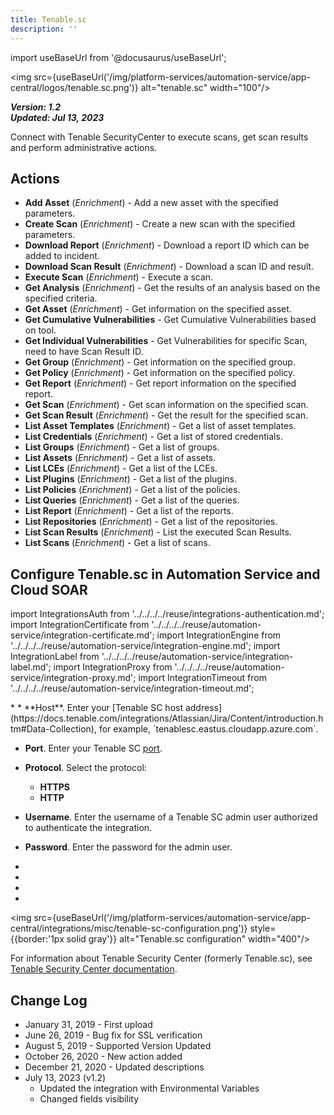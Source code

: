 ```yaml
---
title: Tenable.sc
description: ''
---
```

import useBaseUrl from '@docusaurus/useBaseUrl';

<img src={useBaseUrl('/img/platform-services/automation-service/app-central/logos/tenable.sc.png')} alt="tenable.sc" width="100"/>

***Version: 1.2  
Updated: Jul 13, 2023***

Connect with Tenable SecurityCenter to execute scans, get scan results and perform administrative actions.

## Actions

* **Add Asset** (*Enrichment*) - Add a new asset with the specified parameters.
* **Create Scan** (*Enrichment*) - Create a new scan with the specified parameters.
* **Download Report** (*Enrichment*) - Download a report ID which can be added to incident.
* **Download Scan Result** (*Enrichment*) - Download a scan ID and result.
* **Execute Scan** (*Enrichment*) - Execute a scan.
* **Get Analysis** (*Enrichment*) - Get the results of an analysis based on the specified criteria.
* **Get Asset** (*Enrichment*) - Get information on the specified asset.
* **Get Cumulative Vulnerabilities** - Get Cumulative Vulnerabilities based on tool.
* **Get Individual Vulnerabilities** - Get Vulnerabilities for specific Scan, need to have Scan Result ID.
* **Get Group** (*Enrichment*) - Get information on the specified group.
* **Get Policy** (*Enrichment*) - Get information on the specified policy.
* **Get Report** (*Enrichment*) - Get report information on the specified report.
* **Get Scan** (*Enrichment*) - Get scan information on the specified scan.
* **Get Scan Result** (*Enrichment*) - Get the result for the specified scan.
* **List Asset Templates** (*Enrichment*) - Get a list of asset templates.
* **List Credentials** (*Enrichment*) - Get a list of stored credentials.
* **List Groups** (*Enrichment*) - Get a list of groups.
* **List Assets** (*Enrichment*) - Get a list of assets.
* **List LCEs** (*Enrichment*) - Get a list of the LCEs.
* **List Plugins** (*Enrichment*) - Get a list of the plugins.
* **List Policies** (*Enrichment*) - Get a list of the policies.
* **List Queries** (*Enrichment*) - Get a list of the queries.
* **List Report** (*Enrichment*) - Get a list of the reports.
* **List Repositories** (*Enrichment*) - Get a list of the repositories.
* **List Scan Results** (*Enrichment*) - List the executed Scan Results.
* **List Scans** (*Enrichment*) - Get a list of scans.

## Configure Tenable.sc in Automation Service and Cloud SOAR

import IntegrationsAuth from '../../../../reuse/integrations-authentication.md';
import IntegrationCertificate from '../../../../reuse/automation-service/integration-certificate.md';
import IntegrationEngine from '../../../../reuse/automation-service/integration-engine.md';
import IntegrationLabel from '../../../../reuse/automation-service/integration-label.md';
import IntegrationProxy from '../../../../reuse/automation-service/integration-proxy.md';
import IntegrationTimeout from '../../../../reuse/automation-service/integration-timeout.md';

<IntegrationsAuth/>
* <IntegrationLabel/>
* **Host**. Enter your [Tenable SC host address](https://docs.tenable.com/integrations/Atlassian/Jira/Content/introduction.htm#Data-Collection), for example, `tenablesc.eastus.cloudapp.azure.com`.

* **Port**. Enter your Tenable SC [port](https://docs.tenable.com/tenable-core/security-center/Content/TenableCore/AccessRequirements.htm#Port-Requirements).

* **Protocol**. Select the protocol:
   * **HTTPS**
   * **HTTP**

* **Username**. Enter the username of a Tenable SC admin user authorized to authenticate the integration.

* **Password**. Enter the password for the admin user.
* <IntegrationTimeout/>
* <IntegrationCertificate/>
* <IntegrationEngine/>
* <IntegrationProxy/>

<img src={useBaseUrl('/img/platform-services/automation-service/app-central/integrations/misc/tenable-sc-configuration.png')} style={{border:'1px solid gray'}} alt="Tenable.sc configuration" width="400"/>

For information about Tenable Security Center (formerly Tenable.sc), see [Tenable Security Center  documentation](https://docs.tenable.com/security-center.htm).

## Change Log

* January 31, 2019 - First upload
* June 26, 2019 - Bug fix for SSL verification
* August 5, 2019 - Supported Version Updated
* October 26, 2020 - New action added
* December 21, 2020 - Updated descriptions
* July 13, 2023 (v1.2)
	+ Updated the integration with Environmental Variables
	+ Changed fields visibility

